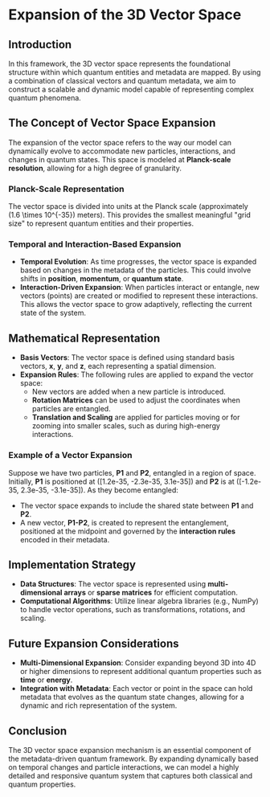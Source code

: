 # Expansion of the 3D Vector Space

## Introduction
In this framework, the 3D vector space represents the foundational structure within which quantum entities and metadata are mapped. By using a combination of classical vectors and quantum metadata, we aim to construct a scalable and dynamic model capable of representing complex quantum phenomena.

## The Concept of Vector Space Expansion
The expansion of the vector space refers to the way our model can dynamically evolve to accommodate new particles, interactions, and changes in quantum states. This space is modeled at **Planck-scale resolution**, allowing for a high degree of granularity.

### Planck-Scale Representation
The vector space is divided into units at the Planck scale (approximately \(1.6 \times 10^{-35}\) meters). This provides the smallest meaningful "grid size" to represent quantum entities and their properties.

### Temporal and Interaction-Based Expansion
- **Temporal Evolution**: As time progresses, the vector space is expanded based on changes in the metadata of the particles. This could involve shifts in **position**, **momentum**, or **quantum state**.
- **Interaction-Driven Expansion**: When particles interact or entangle, new vectors (points) are created or modified to represent these interactions. This allows the vector space to grow adaptively, reflecting the current state of the system.

## Mathematical Representation
- **Basis Vectors**: The vector space is defined using standard basis vectors, **x**, **y**, and **z**, each representing a spatial dimension.
- **Expansion Rules**: The following rules are applied to expand the vector space:
  - New vectors are added when a new particle is introduced.
  - **Rotation Matrices** can be used to adjust the coordinates when particles are entangled.
  - **Translation and Scaling** are applied for particles moving or for zooming into smaller scales, such as during high-energy interactions.

### Example of a Vector Expansion
Suppose we have two particles, **P1** and **P2**, entangled in a region of space. Initially, **P1** is positioned at \([1.2e-35, -2.3e-35, 3.1e-35]\) and **P2** is at \([-1.2e-35, 2.3e-35, -3.1e-35]\). As they become entangled:
- The vector space expands to include the shared state between **P1** and **P2**.
- A new vector, **P1-P2**, is created to represent the entanglement, positioned at the midpoint and governed by the **interaction rules** encoded in their metadata.

## Implementation Strategy
- **Data Structures**: The vector space is represented using **multi-dimensional arrays** or **sparse matrices** for efficient computation.
- **Computational Algorithms**: Utilize linear algebra libraries (e.g., NumPy) to handle vector operations, such as transformations, rotations, and scaling.
  
## Future Expansion Considerations
- **Multi-Dimensional Expansion**: Consider expanding beyond 3D into 4D or higher dimensions to represent additional quantum properties such as **time** or **energy**.
- **Integration with Metadata**: Each vector or point in the space can hold metadata that evolves as the quantum state changes, allowing for a dynamic and rich representation of the system.

## Conclusion
The 3D vector space expansion mechanism is an essential component of the metadata-driven quantum framework. By expanding dynamically based on temporal changes and particle interactions, we can model a highly detailed and responsive quantum system that captures both classical and quantum properties.

